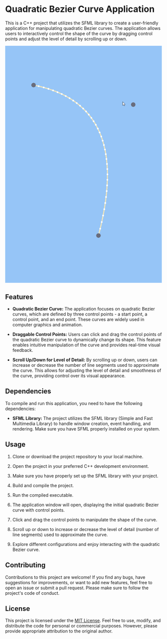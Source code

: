 # Quadratic Bezier Curve Application

This is a C++ project that utilizes the SFML library to create a user-friendly application for manipulating quadratic Bezier curves. The application allows users to interactively control the shape of the curve by dragging control points and adjust the level of detail by scrolling up or down.

<div align="center">
  <img src="docs/main.gif" alt="Main">
</div>

## Features

- **Quadratic Bezier Curve:** The application focuses on quadratic Bezier curves, which are defined by three control points - a start point, a control point, and an end point. These curves are widely used in computer graphics and animation.

- **Draggable Control Points:** Users can click and drag the control points of the quadratic Bezier curve to dynamically change its shape. This feature enables intuitive manipulation of the curve and provides real-time visual feedback.

- **Scroll Up/Down for Level of Detail:** By scrolling up or down, users can increase or decrease the number of line segments used to approximate the curve. This allows for adjusting the level of detail and smoothness of the curve, providing control over its visual appearance.

## Dependencies

To compile and run this application, you need to have the following dependencies:

- **SFML Library:** The project utilizes the SFML library (Simple and Fast Multimedia Library) to handle window creation, event handling, and rendering. Make sure you have SFML properly installed on your system.

## Usage

1. Clone or download the project repository to your local machine.

2. Open the project in your preferred C++ development environment.

3. Make sure you have properly set up the SFML library with your project.

4. Build and compile the project.

5. Run the compiled executable.

6. The application window will open, displaying the initial quadratic Bezier curve with control points.

7. Click and drag the control points to manipulate the shape of the curve.

8. Scroll up or down to increase or decrease the level of detail (number of line segments) used to approximate the curve.

9. Explore different configurations and enjoy interacting with the quadratic Bezier curve.

## Contributing

Contributions to this project are welcome! If you find any bugs, have suggestions for improvements, or want to add new features, feel free to open an issue or submit a pull request. Please make sure to follow the project's code of conduct.

## License

This project is licensed under the [MIT License](LICENSE). Feel free to use, modify, and distribute the code for personal or commercial purposes. However, please provide appropriate attribution to the original author.

